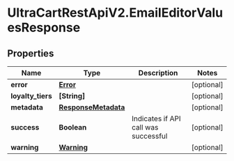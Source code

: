 # UltraCartRestApiV2.EmailEditorValuesResponse

## Properties
Name | Type | Description | Notes
------------ | ------------- | ------------- | -------------
**error** | [**Error**](Error.md) |  | [optional] 
**loyalty_tiers** | **[String]** |  | [optional] 
**metadata** | [**ResponseMetadata**](ResponseMetadata.md) |  | [optional] 
**success** | **Boolean** | Indicates if API call was successful | [optional] 
**warning** | [**Warning**](Warning.md) |  | [optional] 


